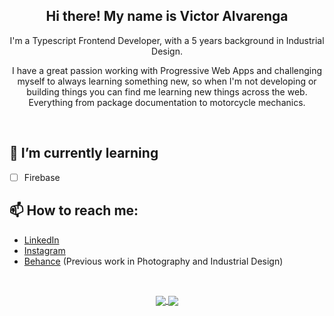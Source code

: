 <h2 align="center">Hi there! My name is Victor Alvarenga</h2>

<p align="center">
I'm a Typescript Frontend Developer, with a 5 years background in Industrial Design.
<p>
<p align="center">
I have a great passion working with Progressive Web Apps and challenging myself to always learning something new, so when I'm not developing or building things you can find me learning new things across the web. Everything from package documentation to motorcycle mechanics.
</p>
<br/>

## 🌱 I’m currently learning 

  - [ ] Firebase
  
## 📫 How to reach me: 
   - [LinkedIn](https://linkedin.com/in/victoralvarenga)
   - [Instagram](https://instagram.com/vt_alvarenga)
   - [Behance](https://www.behance.net/thadeu-di) (Previous work in Photography and Industrial Design)
   
<br/>

<p align="center">
<a href="https://github.com/thadeucity/thadeucity">
  <img align="center" src="https://github-readme-stats.vercel.app/api?username=thadeucity&show_icons=true&theme=dracula&line_height=33" />
</a>
<a href="https://github.com/thadeucity/thadeucity">
  <img align="center" src="https://github-readme-stats.vercel.app/api/top-langs/?username=thadeucity&theme=dracula&hide=Java" />
</a>
</p>
